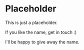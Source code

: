 # Placeholder

This is just a placeholder.

If you like the name, get in touch :)

I'll be happy to give away the name.